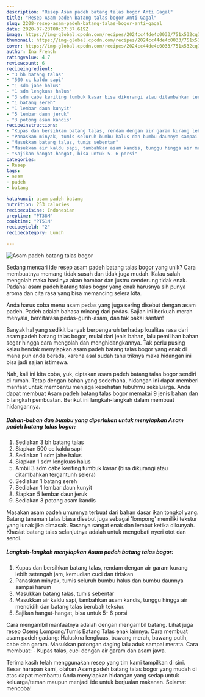 ```yaml
---
description: "Resep Asam padeh batang talas bogor Anti Gagal"
title: "Resep Asam padeh batang talas bogor Anti Gagal"
slug: 2208-resep-asam-padeh-batang-talas-bogor-anti-gagal
date: 2020-07-23T00:37:37.619Z
image: https://img-global.cpcdn.com/recipes/2024cc44de4c0033/751x532cq70/asam-padeh-batang-talas-bogor-foto-resep-utama.jpg
thumbnail: https://img-global.cpcdn.com/recipes/2024cc44de4c0033/751x532cq70/asam-padeh-batang-talas-bogor-foto-resep-utama.jpg
cover: https://img-global.cpcdn.com/recipes/2024cc44de4c0033/751x532cq70/asam-padeh-batang-talas-bogor-foto-resep-utama.jpg
author: Ina French
ratingvalue: 4.7
reviewcount: 6
recipeingredient:
- "3 bh batang talas"
- "500 cc kaldu sapi"
- "1 sdm jahe halus"
- "1 sdm lengkuas halus"
- "3 sdm cabe keriting tumbuk kasar bisa dikurangi atau ditambahkan tergantunh selera"
- "1 batang sereh"
- "1 lembar daun kunyit"
- "5 lembar daun jeruk"
- "3 potong asam kandis"
recipeinstructions:
- "Kupas dan bersihkan batang talas, rendam dengan air garam kurang lebih setengah jam, kemudian cuci dan tiriskan"
- "Panaskan minyak, tumis seluruh bumbu halus dan bumbu daunnya sampai harum"
- "Masukkan batang talas, tumis sebentar"
- "Masukkan air kaldu sapi, tambahkan asam kandis, tunggu hingga air mendidih dan batang talas berubah tekstur."
- "Sajikan hangat-hangat, bisa untuk 5- 6 porsi"
categories:
- Resep
tags:
- asam
- padeh
- batang

katakunci: asam padeh batang 
nutrition: 253 calories
recipecuisine: Indonesian
preptime: "PT38M"
cooktime: "PT51M"
recipeyield: "2"
recipecategory: Lunch

---
```



![Asam padeh batang talas bogor](https://img-global.cpcdn.com/recipes/2024cc44de4c0033/751x532cq70/asam-padeh-batang-talas-bogor-foto-resep-utama.jpg)

Sedang mencari ide resep asam padeh batang talas bogor yang unik? Cara membuatnya memang tidak susah dan tidak juga mudah. Kalau salah mengolah maka hasilnya akan hambar dan justru cenderung tidak enak. Padahal asam padeh batang talas bogor yang enak harusnya sih punya aroma dan cita rasa yang bisa memancing selera kita.

Anda harus coba menu asam pedas yang juga sering disebut dengan asam padeh. Padeh adalah bahasa minang dari pedas. Sajian ini berkuah merah menyala, bercitarasa pedas-gurih-asam, dan tak pakai santan!

Banyak hal yang sedikit banyak berpengaruh terhadap kualitas rasa dari asam padeh batang talas bogor, mulai dari jenis bahan, lalu pemilihan bahan segar hingga cara mengolah dan menghidangkannya. Tak perlu pusing kalau hendak menyiapkan asam padeh batang talas bogor yang enak di mana pun anda berada, karena asal sudah tahu triknya maka hidangan ini bisa jadi sajian istimewa.


Nah, kali ini kita coba, yuk, ciptakan asam padeh batang talas bogor sendiri di rumah. Tetap dengan bahan yang sederhana, hidangan ini dapat memberi manfaat untuk membantu menjaga kesehatan tubuhmu sekeluarga. Anda dapat membuat Asam padeh batang talas bogor memakai 9 jenis bahan dan 5 langkah pembuatan. Berikut ini langkah-langkah dalam membuat hidangannya.

<!--inarticleads1-->

##### Bahan-bahan dan bumbu yang diperlukan untuk menyiapkan Asam padeh batang talas bogor:

1. Sediakan 3 bh batang talas
1. Siapkan 500 cc kaldu sapi
1. Sediakan 1 sdm jahe halus
1. Siapkan 1 sdm lengkuas halus
1. Ambil 3 sdm cabe keriting tumbuk kasar (bisa dikurangi atau ditambahkan tergantunh selera)
1. Sediakan 1 batang sereh
1. Sediakan 1 lembar daun kunyit
1. Siapkan 5 lembar daun jeruk
1. Sediakan 3 potong asam kandis


Masakan asam padeh umumnya terbuat dari bahan dasar ikan tongkol yang. Batang tanaman talas biasa disebut juga sebagai &#39;lompong&#39; memiliki tekstur yang lunak jika dimasak. Rasanya sangat enak dan lembut ketika dikunyah. Khasiat batang talas selanjutnya adalah untuk mengobati nyeri otot dan sendi. 

<!--inarticleads2-->

##### Langkah-langkah menyiapkan Asam padeh batang talas bogor:

1. Kupas dan bersihkan batang talas, rendam dengan air garam kurang lebih setengah jam, kemudian cuci dan tiriskan
1. Panaskan minyak, tumis seluruh bumbu halus dan bumbu daunnya sampai harum
1. Masukkan batang talas, tumis sebentar
1. Masukkan air kaldu sapi, tambahkan asam kandis, tunggu hingga air mendidih dan batang talas berubah tekstur.
1. Sajikan hangat-hangat, bisa untuk 5- 6 porsi


Cara mengambil manfaatnya adalah dengan mengambil batang. Lihat juga resep Oseng Lompong/Tumis Batang Talas enak lainnya. Cara membuat asam padeh gadang: Haluskna lengkuas, bawang merah, bawang putih, cabe dan garam. Masukkan potongan daging lalu aduk sampai merata. Cara membuat: - Kupas talas, cuci dengan air garam dan asam jawa. 

Terima kasih telah menggunakan resep yang tim kami tampilkan di sini. Besar harapan kami, olahan Asam padeh batang talas bogor yang mudah di atas dapat membantu Anda menyiapkan hidangan yang sedap untuk keluarga/teman maupun menjadi ide untuk berjualan makanan. Selamat mencoba!
